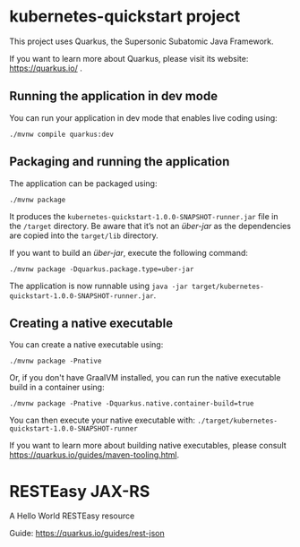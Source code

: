 # kubernetes-quickstart project

This project uses Quarkus, the Supersonic Subatomic Java Framework.

If you want to learn more about Quarkus, please visit its website: https://quarkus.io/ .

## Running the application in dev mode

You can run your application in dev mode that enables live coding using:
```shell script
./mvnw compile quarkus:dev
```

## Packaging and running the application

The application can be packaged using:
```shell script
./mvnw package
```
It produces the `kubernetes-quickstart-1.0.0-SNAPSHOT-runner.jar` file in the `/target` directory.
Be aware that it’s not an _über-jar_ as the dependencies are copied into the `target/lib` directory.

If you want to build an _über-jar_, execute the following command:
```shell script
./mvnw package -Dquarkus.package.type=uber-jar
```

The application is now runnable using `java -jar target/kubernetes-quickstart-1.0.0-SNAPSHOT-runner.jar`.

## Creating a native executable

You can create a native executable using: 
```shell script
./mvnw package -Pnative
```

Or, if you don't have GraalVM installed, you can run the native executable build in a container using: 
```shell script
./mvnw package -Pnative -Dquarkus.native.container-build=true
```

You can then execute your native executable with: `./target/kubernetes-quickstart-1.0.0-SNAPSHOT-runner`

If you want to learn more about building native executables, please consult https://quarkus.io/guides/maven-tooling.html.

# RESTEasy JAX-RS

<p>A Hello World RESTEasy resource</p>

Guide: https://quarkus.io/guides/rest-json
